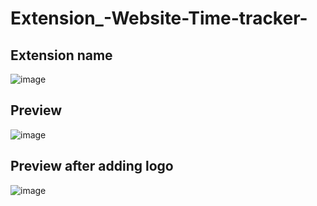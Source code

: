 # Extension_-Website-Time-tracker-

## Extension name

![image](https://github.com/anantnipunge/Extension_Website_Time_tracker/assets/82041920/5a133d51-1b08-4dc2-9b13-9eb30cca4f0f)

## Preview

![image](https://github.com/anantnipunge/Extension_-Website-Time-tracker-/assets/82041920/429746bd-8d4b-499d-910c-c9a15ac0f282)

## Preview after adding logo

![image](https://github.com/anantnipunge/Extension_Website_Time_tracker/assets/82041920/e3932b78-1534-468d-a8cd-0ca960da2189)


